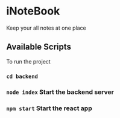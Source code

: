 # iNoteBook

Keep your all notes at one place

## Available Scripts

To run the project
### `cd backend`
### `node index`  Start the backend server
### `npm start`   Start the react app

